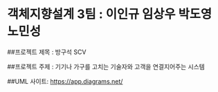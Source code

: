 객체지향설계 3팀 : 이인규 임상우 박도영 노민성
=================================================
##프로젝트 제목 : 방구석 SCV      

##프로젝트 주제 : 기기나 가구를 고치는 기술자와 고객을 연결지어주는 시스템

##UML 사이트: https://app.diagrams.net/
